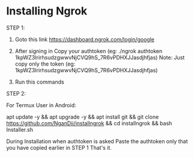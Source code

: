 # Installing Ngrok

STEP 1:

1. Goto this link https://dashboard.ngrok.com/login/google
2. After signing in Copy your authtoken (eg: ./ngrok authtoken 1kpWZ3IrirhsudzgwwvNjCVQ9hS_7R6vPDHXJJasdjhfjas)
      Note: Just copy only the token (eg: 1kpWZ3IrirhsudzgwwvNjCVQ9hS_7R6vPDHXJJasdjhfjas)
      
3. Run this commands

STEP 2: 

For Termux User in Android:

apt update -y && apt upgrade -y && apt install git && git clone https://github.com/NganDii/installngrok && cd installngrok && bash Installer.sh



During Installation when authtoken is asked Paste the authtoken only that you have copied earlier in STEP 1
That's it.

